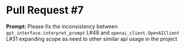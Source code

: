 # Pull Request #7
**Prompt:**
Please fix the inconsistency between `gpt_interface.interpret_prompt` L#48 and `openai_client.OpenAIClient` L#31 expanding scope as need to other similar api usage in the project